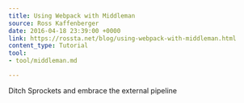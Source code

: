 ```yaml
---
title: Using Webpack with Middleman
source: Ross Kaffenberger
date: 2016-04-18 23:39:00 +0000
link: https://rossta.net/blog/using-webpack-with-middleman.html
content_type: Tutorial
tool:
- tool/middleman.md

---
```

Ditch Sprockets and embrace the external pipeline





